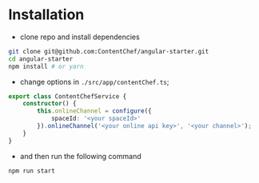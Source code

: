 
# Installation

* clone repo and install dependencies
```zsh
git clone git@github.com:ContentChef/angular-starter.git
cd angular-starter
npm install # or yarn
```
* change options in `./src/app/contentChef.ts`;
```typescript
export class ContentChefService {
    constructor() {
        this.onlineChannel = configure({
            spaceId: '<your spaceId>'
        }).onlineChannel('<your online api key>', '<your channel>');
    }
}

```
* and then run the following command
```zsh
npm run start
```

